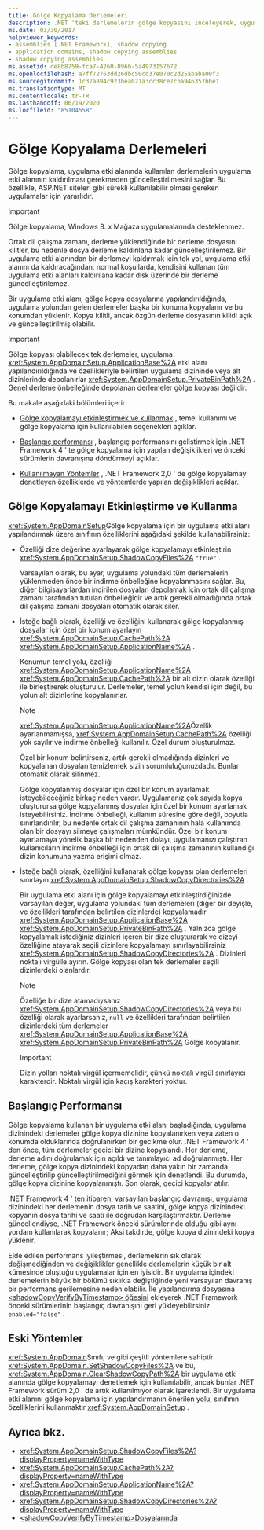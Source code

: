 ```yaml
---
title: Gölge Kopyalama Derlemeleri
description: .NET 'teki derlemelerin gölge kopyasını inceleyerek, uygulama etki alanında kullanılan uygulamalar, uygulama etki alanının kaldırılması gerekmeden güncelleştirilemeyebilir.
ms.date: 03/30/2017
helpviewer_keywords:
- assemblies [.NET Framework], shadow copying
- application domains, shadow copying assemblies
- shadow copying assemblies
ms.assetid: de8b8759-fca7-4260-896b-5a4973157672
ms.openlocfilehash: a7ff72763dd26dbc50cd37e070c2d25ababa00f3
ms.sourcegitcommit: 1c37a894c923bea021a3cc38ce7cba946357bbe1
ms.translationtype: MT
ms.contentlocale: tr-TR
ms.lasthandoff: 06/19/2020
ms.locfileid: "85104558"
---
```

# <a name="shadow-copying-assemblies"></a>Gölge Kopyalama Derlemeleri

Gölge kopyalama, uygulama etki alanında kullanılan derlemelerin uygulama etki alanının kaldırılması gerekmeden güncelleştirilmesini sağlar. Bu özellikle, ASP.NET siteleri gibi sürekli kullanılabilir olması gereken uygulamalar için yararlıdır.

> [!IMPORTANT]
> Gölge kopyalama, Windows 8. x Mağaza uygulamalarında desteklenmez.

Ortak dil çalışma zamanı, derleme yüklendiğinde bir derleme dosyasını kilitler, bu nedenle dosya derleme kaldırılana kadar güncelleştirilemez. Bir uygulama etki alanından bir derlemeyi kaldırmak için tek yol, uygulama etki alanını da kaldıracağından, normal koşullarda, kendisini kullanan tüm uygulama etki alanları kaldırılana kadar disk üzerinde bir derleme güncelleştirilemez.

Bir uygulama etki alanı, gölge kopya dosyalarına yapılandırıldığında, uygulama yolundan gelen derlemeler başka bir konuma kopyalanır ve bu konumdan yüklenir. Kopya kilitli, ancak özgün derleme dosyasının kilidi açık ve güncelleştirilmiş olabilir.

> [!IMPORTANT]
> Gölge kopyası olabilecek tek derlemeler, uygulama <xref:System.AppDomainSetup.ApplicationBase%2A> etki alanı yapılandırıldığında ve özellikleriyle belirtilen uygulama dizininde veya alt dizinlerinde depolanırlar <xref:System.AppDomainSetup.PrivateBinPath%2A> . Genel derleme önbelleğinde depolanan derlemeler gölge kopyası değildir.

Bu makale aşağıdaki bölümleri içerir:

- [Gölge kopyalamayı etkinleştirmek ve kullanmak](#EnablingAndUsing) , temel kullanımı ve gölge kopyalama için kullanılabilen seçenekleri açıklar.

- [Başlangıç performansı](#StartupPerformance) , başlangıç performansını geliştirmek için .NET Framework 4 ' te gölge kopyalama için yapılan değişiklikleri ve önceki sürümlerin davranışına döndürmeyi açıklar.

- [Kullanılmayan Yöntemler](#ObsoleteMethods) , .NET Framework 2,0 ' de gölge kopyalamayı denetleyen özelliklerde ve yöntemlerde yapılan değişiklikleri açıklar.

<a name="EnablingAndUsing"></a>

## <a name="enabling-and-using-shadow-copying"></a>Gölge Kopyalamayı Etkinleştirme ve Kullanma

<xref:System.AppDomainSetup>Gölge kopyalama için bir uygulama etki alanı yapılandırmak üzere sınıfının özelliklerini aşağıdaki şekilde kullanabilirsiniz:

- Özelliği dize değerine ayarlayarak gölge kopyalamayı etkinleştirin <xref:System.AppDomainSetup.ShadowCopyFiles%2A> `"true"` .

  Varsayılan olarak, bu ayar, uygulama yolundaki tüm derlemelerin yüklenmeden önce bir indirme önbelleğine kopyalanmasını sağlar. Bu, diğer bilgisayarlardan indirilen dosyaları depolamak için ortak dil çalışma zamanı tarafından tutulan önbelleğidir ve artık gerekli olmadığında ortak dil çalışma zamanı dosyaları otomatik olarak siler.

- İsteğe bağlı olarak, özelliği ve özelliğini kullanarak gölge kopyalanmış dosyalar için özel bir konum ayarlayın <xref:System.AppDomainSetup.CachePath%2A> <xref:System.AppDomainSetup.ApplicationName%2A> .

  Konumun temel yolu, özelliği <xref:System.AppDomainSetup.ApplicationName%2A> <xref:System.AppDomainSetup.CachePath%2A> bir alt dizin olarak özelliği ile birleştirerek oluşturulur. Derlemeler, temel yolun kendisi için değil, bu yolun alt dizinlerine kopyalanırlar.

  > [!NOTE]
  > <xref:System.AppDomainSetup.ApplicationName%2A>Özellik ayarlanmamışsa, <xref:System.AppDomainSetup.CachePath%2A> özelliği yok sayılır ve indirme önbelleği kullanılır. Özel durum oluşturulmaz.

  Özel bir konum belirtirseniz, artık gerekli olmadığında dizinleri ve kopyalanan dosyaları temizlemek sizin sorumluluğunuzdadır. Bunlar otomatik olarak silinmez.

  Gölge kopyalanmış dosyalar için özel bir konum ayarlamak isteyebileceğiniz birkaç neden vardır. Uygulamanız çok sayıda kopya oluşturursa gölge kopyalanmış dosyalar için özel bir konum ayarlamak isteyebilirsiniz. İndirme önbelleği, kullanım süresine göre değil, boyutla sınırlandırılır, bu nedenle ortak dil çalışma zamanının hala kullanımda olan bir dosyayı silmeye çalışmaları mümkündür. Özel bir konum ayarlamaya yönelik başka bir nedenden dolayı, uygulamanızı çalıştıran kullanıcıların indirme önbelleği için ortak dil çalışma zamanının kullandığı dizin konumuna yazma erişimi olmaz.

- İsteğe bağlı olarak, özelliğini kullanarak gölge kopyası olan derlemeleri sınırlayın <xref:System.AppDomainSetup.ShadowCopyDirectories%2A> .

  Bir uygulama etki alanı için gölge kopyalamayı etkinleştirdiğinizde varsayılan değer, uygulama yolundaki tüm derlemeleri (diğer bir deyişle, ve özellikleri tarafından belirtilen dizinlerde) kopyalamadır <xref:System.AppDomainSetup.ApplicationBase%2A> <xref:System.AppDomainSetup.PrivateBinPath%2A> . Yalnızca gölge kopyalamak istediğiniz dizinleri içeren bir dize oluşturarak ve dizeyi özelliğine atayarak seçili dizinlere kopyalamayı sınırlayabilirsiniz <xref:System.AppDomainSetup.ShadowCopyDirectories%2A> . Dizinleri noktalı virgülle ayırın. Gölge kopyası olan tek derlemeler seçili dizinlerdeki olanlardır.

  > [!NOTE]
  > Özelliğe bir dize atamadıysanız <xref:System.AppDomainSetup.ShadowCopyDirectories%2A> veya bu özelliği olarak ayarlarsanız, `null` ve özellikleri tarafından belirtilen dizinlerdeki tüm derlemeler <xref:System.AppDomainSetup.ApplicationBase%2A> <xref:System.AppDomainSetup.PrivateBinPath%2A> Gölge kopyalanır.

  > [!IMPORTANT]
  > Dizin yolları noktalı virgül içermemelidir, çünkü noktalı virgül sınırlayıcı karakterdir. Noktalı virgül için kaçış karakteri yoktur.

<a name="StartupPerformance"></a>

## <a name="startup-performance"></a>Başlangıç Performansı

Gölge kopyalama kullanan bir uygulama etki alanı başladığında, uygulama dizinindeki derlemeler gölge kopya dizinine kopyalanırken veya zaten o konumda olduklarında doğrulanırken bir gecikme olur. .NET Framework 4 ' den önce, tüm derlemeler geçici bir dizine kopyalandı. Her derleme, derleme adını doğrulamak için açıldı ve tanımlayıcı ad doğrulanmıştı. Her derleme, gölge kopya dizinindeki kopyadan daha yakın bir zamanda güncelleştirilip güncelleştirilmediğini görmek için denetlendi. Bu durumda, gölge kopya dizinine kopyalanmıştı. Son olarak, geçici kopyalar atılır.

.NET Framework 4 ' ten itibaren, varsayılan başlangıç davranışı, uygulama dizinindeki her derlemenin dosya tarih ve saatini, gölge kopya dizinindeki kopyanın dosya tarihi ve saati ile doğrudan karşılaştırmaktır. Derleme güncellendiyse, .NET Framework önceki sürümlerinde olduğu gibi aynı yordam kullanılarak kopyalanır; Aksi takdirde, gölge kopya dizinindeki kopya yüklenir.

Elde edilen performans iyileştirmesi, derlemelerin sık olarak değişmediğinden ve değişiklikler genellikle derlemelerin küçük bir alt kümesinde oluştuğu uygulamalar için en iyisidir. Bir uygulama içindeki derlemelerin büyük bir bölümü sıklıkla değiştiğinde yeni varsayılan davranış bir performans gerilemesine neden olabilir. İle yapılandırma dosyasına [ \<shadowCopyVerifyByTimestamp> öğesini](../configure-apps/file-schema/runtime/shadowcopyverifybytimestamp-element.md) ekleyerek .NET Framework önceki sürümlerinin başlangıç davranışını geri yükleyebilirsiniz `enabled="false"` .

<a name="ObsoleteMethods"></a>

## <a name="obsolete-methods"></a>Eski Yöntemler

<xref:System.AppDomain>Sınıfı, ve gibi çeşitli yöntemlere sahiptir <xref:System.AppDomain.SetShadowCopyFiles%2A> ve bu, <xref:System.AppDomain.ClearShadowCopyPath%2A> bir uygulama etki alanında gölge kopyalamayı denetlemek için kullanılabilir, ancak bunlar .NET Framework sürüm 2,0 ' de artık kullanılmıyor olarak işaretlendi. Bir uygulama etki alanını gölge kopyalama için yapılandırmanın önerilen yolu, sınıfının özelliklerini kullanmaktır <xref:System.AppDomainSetup> .

## <a name="see-also"></a>Ayrıca bkz.

- <xref:System.AppDomainSetup.ShadowCopyFiles%2A?displayProperty=nameWithType>
- <xref:System.AppDomainSetup.CachePath%2A?displayProperty=nameWithType>
- <xref:System.AppDomainSetup.ApplicationName%2A?displayProperty=nameWithType>
- <xref:System.AppDomainSetup.ShadowCopyDirectories%2A?displayProperty=nameWithType>
- [\<shadowCopyVerifyByTimestamp>Dosyalarında](../configure-apps/file-schema/runtime/shadowcopyverifybytimestamp-element.md)
